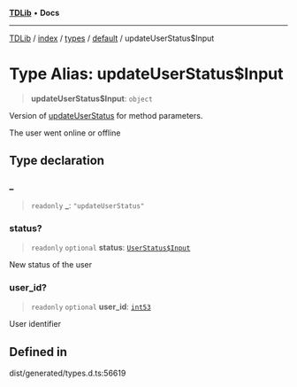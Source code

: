[**TDLib**](../../../../../../README.md) • **Docs**

***

[TDLib](../../../../../../modules.md) / [index](../../../../../README.md) / [types](../../../README.md) / [default](../README.md) / updateUserStatus$Input

# Type Alias: updateUserStatus$Input

> **updateUserStatus$Input**: `object`

Version of [updateUserStatus](updateUserStatus.md) for method parameters.

The user went online or offline

## Type declaration

### \_

> `readonly` **\_**: `"updateUserStatus"`

### status?

> `readonly` `optional` **status**: [`UserStatus$Input`](UserStatus$Input.md)

New status of the user

### user\_id?

> `readonly` `optional` **user\_id**: [`int53`](int53.md)

User identifier

## Defined in

dist/generated/types.d.ts:56619
